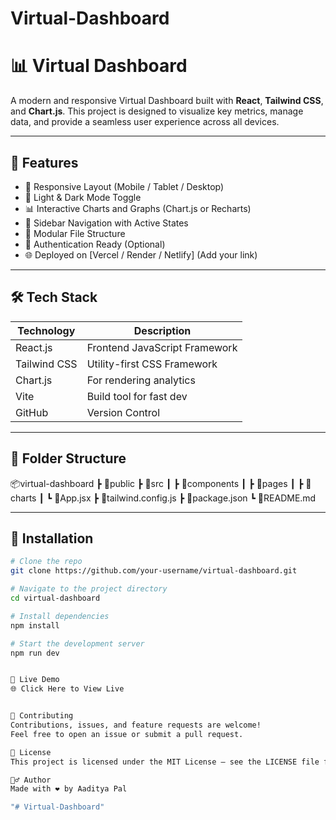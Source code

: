 # Virtual-Dashboard

# 📊 Virtual Dashboard

A modern and responsive Virtual Dashboard built with **React**, **Tailwind CSS**, and **Chart.js**. This project is designed to visualize key metrics, manage data, and provide a seamless user experience across all devices.

---

## 🚀 Features

- 📱 Responsive Layout (Mobile / Tablet / Desktop)
- 🌙 Light & Dark Mode Toggle
- 📊 Interactive Charts and Graphs (Chart.js or Recharts)
- 🧭 Sidebar Navigation with Active States
- 📁 Modular File Structure
- 🔐 Authentication Ready (Optional)
- 🌐 Deployed on [Vercel / Render / Netlify] (Add your link)

---

## 🛠️ Tech Stack

| Technology   | Description                   |
|--------------|-------------------------------|
| React.js     | Frontend JavaScript Framework |
| Tailwind CSS | Utility-first CSS Framework   |
| Chart.js     | For rendering analytics       |
| Vite         | Build tool for fast dev       |
| GitHub       | Version Control               |

---

## 📁 Folder Structure

📦virtual-dashboard
┣ 📂public
┣ 📂src
┃ ┣ 📂components
┃ ┣ 📂pages
┃ ┣ 📂charts
┃ ┗ 📜App.jsx
┣ 📜tailwind.config.js
┣ 📜package.json
┗ 📜README.md



---

## 🔧 Installation

```bash
# Clone the repo
git clone https://github.com/your-username/virtual-dashboard.git

# Navigate to the project directory
cd virtual-dashboard

# Install dependencies
npm install

# Start the development server
npm run dev


🔗 Live Demo
🌐 Click Here to View Live


🤝 Contributing
Contributions, issues, and feature requests are welcome!
Feel free to open an issue or submit a pull request.

📄 License
This project is licensed under the MIT License – see the LICENSE file for details.

🙋‍♂️ Author
Made with ❤️ by Aaditya Pal

"# Virtual-Dashboard" 
